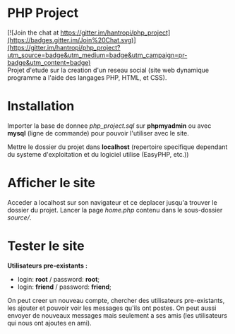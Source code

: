 # PHP Project

[![Join the chat at https://gitter.im/hantropi/php_project](https://badges.gitter.im/Join%20Chat.svg)](https://gitter.im/hantropi/php_project?utm_source=badge&utm_medium=badge&utm_campaign=pr-badge&utm_content=badge)<br>
Projet d'etude sur la creation d'un reseau social (site web dynamique programme a l'aide des langages PHP, HTML, et CSS).

# Installation

Importer la base de donnee *php_project.sql* sur **phpmyadmin** ou avec **mysql** (ligne de commande) pour pouvoir l'utiliser avec le site.

Mettre le dossier du projet dans **localhost** (repertoire specifique dependant du systeme d'exploitation et du logiciel utilise (EasyPHP, etc.))

# Afficher le site

Acceder a localhost sur son navigateur et ce deplacer jusqu'a trouver le dossier du projet. Lancer la page *home.php* contenu dans le sous-dossier *source/*.

# Tester le site

**Utilisateurs pre-existants :**<br>
- login: **root** / password: **root**;<br>
- login: **friend** / password: **friend**;<br>

On peut creer un nouveau compte, chercher des utilisateurs pre-existants, les ajouter et pouvoir voir les messages qu'ils ont postes.
On peut aussi envoyer de nouveaux messages mais seulement a ses amis (les utilisateurs qui nous ont ajoutes en ami).
